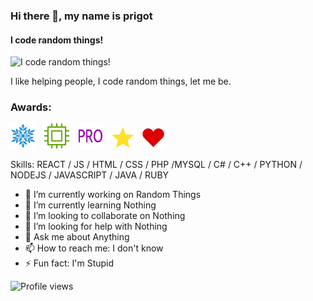 ### Hi there 👋, my name is prigot
#### I code random things!
![I code random things!](https://raw.githubusercontent.com/onimur/.github/master/.resources/git-header.svg)

I like helping people, I code random things, let me be.
### Awards:

<a href='https://archiveprogram.github.com/'><img src='https://raw.githubusercontent.com/acervenky/animated-github-badges/master/assets/acbadge.gif' width='40' height='40'></a> <a href='https://docs.github.com/en/developers'><img src='https://raw.githubusercontent.com/acervenky/animated-github-badges/master/assets/devbadge.gif' width='40' height='40'></a> <a href='https://github.com/pricing'><img src='https://raw.githubusercontent.com/acervenky/animated-github-badges/master/assets/pro.gif' width='40' height='40'></a> <a href='https://stars.github.com/'><img src='https://raw.githubusercontent.com/acervenky/animated-github-badges/master/assets/starbadge.gif' width='35' height='35'></a> <a href='https://docs.github.com/en/github/supporting-the-open-source-community-with-github-sponsors'><img src='https://raw.githubusercontent.com/acervenky/animated-github-badges/master/assets/sponsorbadge.gif' width='35' height='35'></a> 

Skills: REACT / JS / HTML / CSS / PHP /MYSQL / C# / C++ / PYTHON / NODEJS / JAVASCRIPT / JAVA / RUBY

- 🔭 I’m currently working on Random Things 
- 🌱 I’m currently learning Nothing 
- 👯 I’m looking to collaborate on Nothing 
- 🤔 I’m looking for help with Nothing 
- 💬 Ask me about Anything 
- 📫 How to reach me: I don't know 
- ⚡ Fun fact: I'm Stupid  

![Profile views](https://gpvc.arturio.dev/prigot)  
